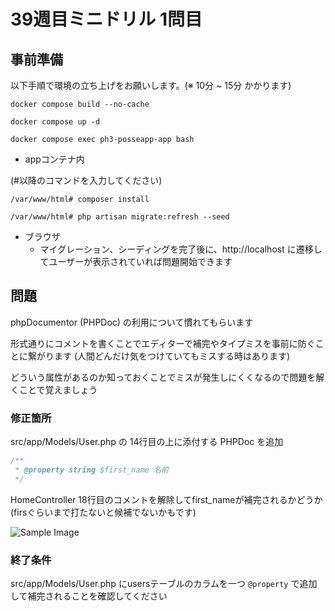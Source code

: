 # 39週目ミニドリル 1問目

## 事前準備

以下手順で環境の立ち上げをお願いします。(※ 10分 ~ 15分 かかります)

`docker compose build --no-cache`

`docker compose up -d`

`docker compose exec ph3-posseapp-app bash`

- appコンテナ内

(#以降のコマンドを入力してください)

`/var/www/html# composer install`

`/var/www/html# php artisan migrate:refresh --seed`

- ブラウザ
  - マイグレーション、シーディングを完了後に、http://localhost に遷移してユーザーが表示されていれば問題開始できます

## 問題

phpDocumentor (PHPDoc) の利用について慣れてもらいます

形式通りにコメントを書くことでエディターで補完やタイプミスを事前に防ぐことに繋がります (人間どんだけ気をつけていてもミスする時はあります)

どういう属性があるのか知っておくことでミスが発生しにくくなるので問題を解くことで覚えましょう

### 修正箇所

src/app/Models/User.php の 14行目の上に添付する PHPDoc を追加

```php
/**
 * @property string $first_name 名前
 */
```

HomeController 18行目のコメントを解除してfirst_nameが補完されるかどうか (firsぐらいまで打たないと候補でないかもです)

![Sample Image](sample.png)

### 終了条件

src/app/Models/User.php にusersテーブルのカラムを一つ `@property` で追加して補完されることを確認してください
